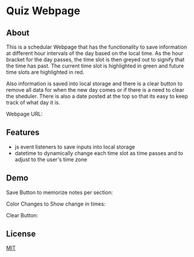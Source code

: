 # Quiz Webpage

## About

This is a schedular Webpage that has the functionality to save information at different hour intervals of the day based on the local time. As the hour bracket for the day passes, the time slot is then greyed out to signify that the time has past. The current time slot is highlighted in green and future time slots are highlighted in red.

Also information is saved into local storage and there is a clear button to remove all data for when the new day comes or if there is a need to clear the sheduler. There is also a date posted at the top so that its easy to keep track of what day it is.

Webpage URL: 
## Features

- js event listeners to save inputs into local storage
- datetime to dynamically change each time slot as time passes and to adjust to the user's time zone
## Demo

Save Button to memorize notes per section:

Color Changes to Show change in times:

Clear Button:
## License

[MIT](https://choosealicense.com/licenses/mit/)

